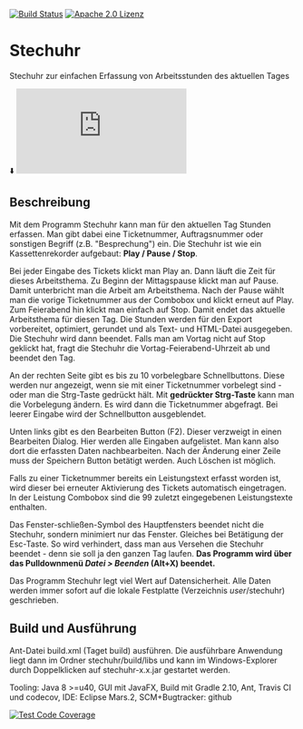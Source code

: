 [![Build Status](https://travis-ci.org/SoltauFintel/stechuhr.png?branch=master)](https://travis-ci.org/SoltauFintel/stechuhr)
[![Apache 2.0 Lizenz](https://img.shields.io/badge/license-Apache2-4cc61e.svg)](http://www.apache.org/licenses/LICENSE-2.0)

# Stechuhr

Stechuhr zur einfachen Erfassung von Arbeitsstunden des aktuellen Tages

:arrow_down: ![Download stechuhr-0.2.jar](https://github.com/SoltauFintel/stechuhr/releases/download/0.2/stechuhr-0.2.jar)

## Beschreibung

Mit dem Programm Stechuhr kann man für den aktuellen Tag Stunden erfassen.
Man gibt dabei eine Ticketnummer, Auftragsnummer oder sonstigen Begriff (z.B. "Besprechung") ein. Die Stechuhr
ist wie ein Kassettenrekorder aufgebaut: **Play / Pause / Stop**.

Bei jeder Eingabe des Tickets klickt man Play an. Dann läuft die Zeit für dieses Arbeitsthema.
Zu Beginn der Mittagspause klickt man auf Pause. Damit unterbricht man die Arbeit am Arbeitsthema.
Nach der Pause wählt man die vorige Ticketnummer aus der Combobox und klickt erneut auf Play.
Zum Feierabend hin klickt man einfach auf Stop. Damit endet das aktuelle Arbeitsthema für diesen Tag.
Die Stunden werden für den Export vorbereitet, optimiert, gerundet und als Text- und HTML-Datei ausgegeben.
Die Stechuhr wird dann beendet.
Falls man am Vortag nicht auf Stop geklickt hat, fragt die Stechuhr die Vortag-Feierabend-Uhrzeit ab und beendet den Tag.

An der rechten Seite gibt es bis zu 10 vorbelegbare Schnellbuttons. Diese werden nur angezeigt,
wenn sie mit einer Ticketnummer vorbelegt sind - oder man die Strg-Taste gedrückt hält. Mit
**gedrückter Strg-Taste** kann man die Vorbelegung ändern. Es wird dann die Ticketnummer abgefragt.
Bei leerer Eingabe wird der Schnellbutton ausgeblendet.

Unten links gibt es den Bearbeiten Button (F2). Dieser verzweigt in einen Bearbeiten Dialog. Hier
werden alle Eingaben aufgelistet. Man kann also dort die erfassten Daten nachbearbeiten.
Nach der Änderung einer Zeile muss der Speichern Button betätigt werden. Auch Löschen ist möglich.

Falls zu einer Ticketnummer bereits ein Leistungstext erfasst worden ist, wird dieser bei erneuter Aktivierung
des Tickets automatisch eingetragen. In der Leistung Combobox sind die 99 zuletzt eingegebenen Leistungstexte enthalten.

Das Fenster-schließen-Symbol des Hauptfensters beendet nicht die Stechuhr, sondern minimiert
nur das Fenster. Gleiches bei Betätigung der Esc-Taste. So wird verhindert, dass man aus Versehen
die Stechuhr beendet - denn sie soll ja den ganzen Tag laufen. **Das Programm wird über das Pulldownmenü
_Datei > Beenden_ (Alt+X) beendet.**

Das Programm Stechuhr legt viel Wert auf Datensicherheit. Alle Daten werden immer sofort auf die
lokale Festplatte (Verzeichnis *user*/stechuhr) geschrieben.

## Build und Ausführung

Ant-Datei build.xml (Taget build) ausführen. Die ausführbare Anwendung liegt dann im Ordner stechuhr/build/libs
und kann im Windows-Explorer durch Doppelklicken auf stechuhr-x.x.jar gestartet werden.

Tooling: Java 8 >=u40, GUI mit JavaFX, Build mit Gradle 2.10, Ant, Travis CI und codecov, IDE: Eclipse Mars.2, SCM+Bugtracker: github

[![Test Code Coverage](http://img.shields.io/codecov/c/github/SoltauFintel/stechuhr.svg) ](https://codecov.io/github/SoltauFintel/stechuhr)
